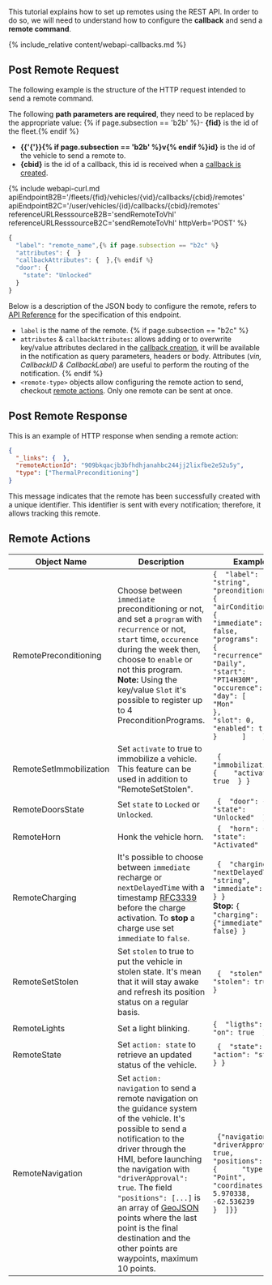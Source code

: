 This tutorial explains how to set up remotes using the REST API. In order to do so, we will need to understand how to configure the **callback** and send a **remote command**.

{% include_relative content/webapi-callbacks.md %}

## Post Remote Request

The following example is the structure of the HTTP request intended to send a remote command. 

The following **path parameters are required**, they need to be replaced by the appropriate value:
{% if page.subsection == 'b2b' %}- **{fid}** is the id of the fleet.{% endif %}
- **{{'{'}}{% if page.subsection == 'b2b' %}v{% endif %}id}** is the id of the vehicle to send a remote to.
- **{cbid}** is the id of a callback, this id is received when a [callback is created](#post-callback).

{% include webapi-curl.md
   apiEndpointB2B='/fleets/{fid}/vehicles/{vid}/callbacks/{cbid}/remotes'
   apiEndpointB2C='/user/vehicles/{id}/callbacks/{cbid}/remotes'
   referenceURLResssourceB2B='sendRemoteToVhl'
   referenceURLResssourceB2C='sendRemoteToVhl'
   httpVerb='POST'
%}

```js
{
  "label": "remote_name",{% if page.subsection == "b2c" %}
  "attributes": {  }
  "callbackAttributes": {  },{% endif %}
  "door": {
    "state": "Unlocked"
  }
}
```

Below is a description of the JSON body to configure the remote, refers to [API Reference]({{site.baseurl}}/webapi/{{page.subsection}}/api-reference/references/#operation/sendRemoteToVhl) for the specification of this endpoint.

- `label` is the name of the remote.
{% if page.subsection == "b2c" %}
- `attributes` & `callbackAttributes`: allows adding or to overwrite key/value attributes declared in the [callback creation](#post-callback), it will be available in the notification as query parameters, headers or body. Attributes (*vin, CallbackID & CallbackLabel*) are useful to perform the routing of the notification.
{% endif %}
- `<remote-type>` objects allow configuring the remote action to send, checkout [remote actions](#remote-actions). Only one remote can be sent at once.


## Post Remote Response

This is an example of HTTP response when sending a remote action:

```json
{
  "_links": {  },
  "remoteActionId": "909bkqacjb3bfhdhjanahbc244jj2lixfbe2e52u5y",
  "type": ["ThermalPreconditioning"]
}
```

This message indicates that the remote has been successfully created with a unique identifier. This identifier is sent with every notification; therefore, it allows tracking this remote.

## Remote Actions

Object Name | Description | Example
-|-|-
RemotePreconditioning | Choose between `immediate` preconditioning or not, and set a `program` with `recurrence` or not, `start` time,  `occurence` during the week then, choose to `enable` or not this program. **Note:** Using the key/value `Slot` it's possible to register up to 4 PreconditionPrograms. | ``` {  "label": "string",  "preonditionning": {    "airConditioning": {      "immediate": false,      "programs": [        {          "recurrence": "Daily",          "start": "PT14H30M",          "occurence": {            "day": [              "Mon"            ]          },          "slot": 0,          "enabled": true        }      ]    }  } } ```
RemoteSetImmobilization | Set `activate` to true to immobilize a vehicle. This feature can be used in addition to "RemoteSetStolen". | ``` {   "immobilization": {    "activate": true  } }```
RemoteDoorsState | Set `state` to `Locked` or `Unlocked`. | ``` {  "door": {    "state": "Unlocked"  } }```
RemoteHorn | Honk the vehicle horn. | ``` {  "horn": {   "state": "Activated"  } }```
RemoteCharging | It's possible to choose between `immediate` recharge or `nextDelayedTime` with a timestamp [RFC3339](https://www.ietf.org/rfc/rfc3339.txt) before the charge activation. To **stop** a charge use set `immediate` to `false`. | ``` {  "charging": {    "nextDelayedTime": "string",    "immediate": false  } }```<br> <strong>Stop: </strong>```{  "charging": {"immediate": false} }```
RemoteSetStolen | Set `stolen` to true to put the vehicle in stolen state. It's mean that it will stay awake and refresh its position status on a regular basis.  | ``` {  "stolen": {    "stolen": true  } }```
RemoteLights | Set a light blinking. | ```{  "ligths": {    "on": true  } }```
RemoteState | Set `action: state` to retrieve an updated status of the vehicle. | ``` {  "state": {    "action": "state"  } }``` |
RemoteNavigation | Set `action: navigation` to send a remote navigation on the guidance system of the vehicle. It's possible to send a notification to the driver through the HMI, before launching the navigation with `"driverApproval": true`. The field `"positions": [...]` is an array of [GeoJSON](https://geojson.org/) points where the last point is the final destination and the other points are waypoints, maximum 10 points. | ``` {"navigation": {  "driverApproval": true,  "positions": [    {      "type": "Point",      "coordinates": [        5.970338,        -62.536239      ]   }  ]}}``` |
